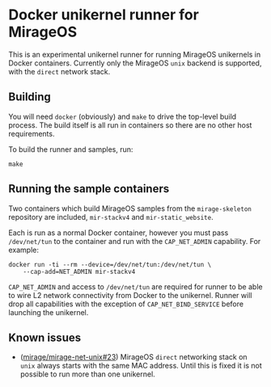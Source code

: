 # Docker unikernel runner for MirageOS

This is an experimental unikernel runner for running MirageOS unikernels in
Docker containers. Currently only the MirageOS `unix` backend is supported,
with the `direct` network stack.

## Building

You will need `docker` (obviously) and `make` to drive the top-level build
process. The build itself is all run in containers so there are no other host
requirements.

To build the runner and samples, run:

````
make
````

## Running the sample containers

Two containers which build MirageOS samples from the `mirage-skeleton`
repository are included, `mir-stackv4` and `mir-static_website`.

Each is run as a normal Docker container, however you must pass `/dev/net/tun`
to the container and run with the `CAP_NET_ADMIN` capability. For example:

````
docker run -ti --rm --device=/dev/net/tun:/dev/net/tun \
    --cap-add=NET_ADMIN mir-stackv4
````
`CAP_NET_ADMIN` and access to `/dev/net/tun` are required for runner to be able
to wire L2 network connectivity from Docker to the unikernel. Runner will drop
all capabilities with the exception of `CAP_NET_BIND_SERVICE` before launching
the unikernel.

## Known issues

* ([mirage/mirage-net-unix#23](https://github.com/mirage/mirage-net-unix/issues/23)) MirageOS `direct` networking stack on `unix` always starts with the same MAC address. Until this is fixed it is not possible to run more than one unikernel.
